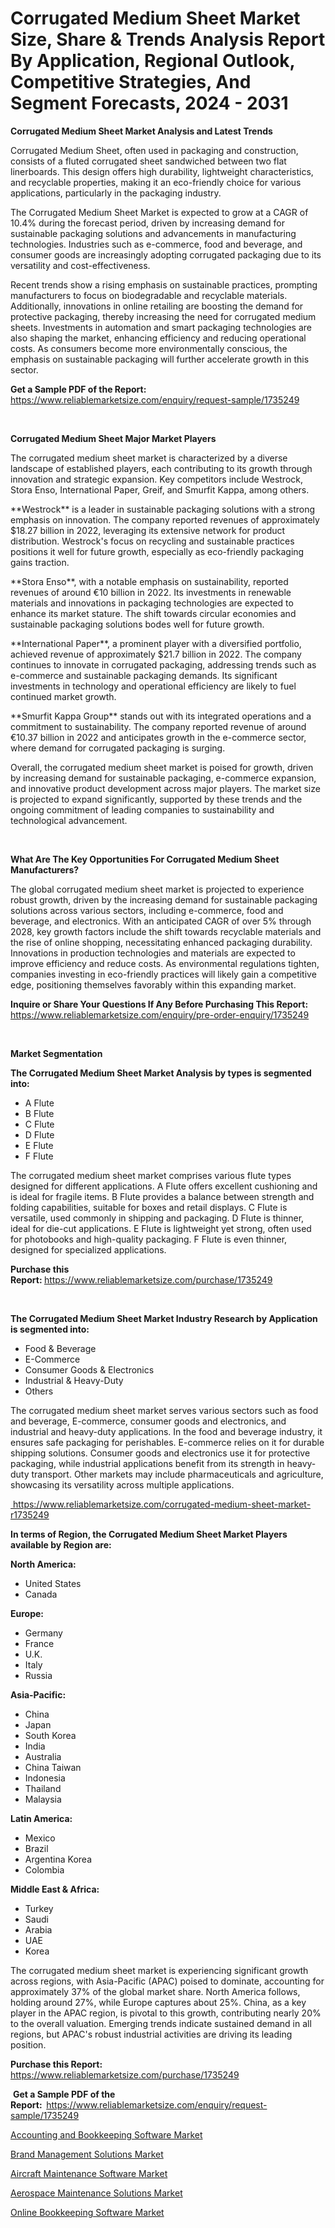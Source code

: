 <p><h1>Corrugated Medium Sheet Market Size, Share & Trends Analysis Report By Application, Regional Outlook, Competitive Strategies, And Segment Forecasts, 2024 - 2031</h1></p><p><strong>Corrugated Medium Sheet Market Analysis and Latest Trends</strong></p>
<p><p>Corrugated Medium Sheet, often used in packaging and construction, consists of a fluted corrugated sheet sandwiched between two flat linerboards. This design offers high durability, lightweight characteristics, and recyclable properties, making it an eco-friendly choice for various applications, particularly in the packaging industry. </p><p>The Corrugated Medium Sheet Market is expected to grow at a CAGR of 10.4% during the forecast period, driven by increasing demand for sustainable packaging solutions and advancements in manufacturing technologies. Industries such as e-commerce, food and beverage, and consumer goods are increasingly adopting corrugated packaging due to its versatility and cost-effectiveness. </p><p>Recent trends show a rising emphasis on sustainable practices, prompting manufacturers to focus on biodegradable and recyclable materials. Additionally, innovations in online retailing are boosting the demand for protective packaging, thereby increasing the need for corrugated medium sheets. Investments in automation and smart packaging technologies are also shaping the market, enhancing efficiency and reducing operational costs. As consumers become more environmentally conscious, the emphasis on sustainable packaging will further accelerate growth in this sector.</p></p>
<p><strong>Get a Sample PDF of the Report:&nbsp;</strong> <a href="https://www.reliablemarketsize.com/enquiry/request-sample/1735249?utm_campaign=1140&utm_medium=2&utm_source=Github&utm_content=ia&utm_term=18122024&utm_id=corrugated-medium-sheet">https://www.reliablemarketsize.com/enquiry/request-sample/1735249</a></p>
<p>&nbsp;</p>
<p><strong>Corrugated Medium Sheet Major Market Players</strong></p>
<p><p>The corrugated medium sheet market is characterized by a diverse landscape of established players, each contributing to its growth through innovation and strategic expansion. Key competitors include Westrock, Stora Enso, International Paper, Greif, and Smurfit Kappa, among others.</p><p>**Westrock** is a leader in sustainable packaging solutions with a strong emphasis on innovation. The company reported revenues of approximately $18.27 billion in 2022, leveraging its extensive network for product distribution. Westrock's focus on recycling and sustainable practices positions it well for future growth, especially as eco-friendly packaging gains traction.</p><p>**Stora Enso**, with a notable emphasis on sustainability, reported revenues of around €10 billion in 2022. Its investments in renewable materials and innovations in packaging technologies are expected to enhance its market stature. The shift towards circular economies and sustainable packaging solutions bodes well for future growth.</p><p>**International Paper**, a prominent player with a diversified portfolio, achieved revenue of approximately $21.7 billion in 2022. The company continues to innovate in corrugated packaging, addressing trends such as e-commerce and sustainable packaging demands. Its significant investments in technology and operational efficiency are likely to fuel continued market growth.</p><p>**Smurfit Kappa Group** stands out with its integrated operations and a commitment to sustainability. The company reported revenue of around €10.37 billion in 2022 and anticipates growth in the e-commerce sector, where demand for corrugated packaging is surging.</p><p>Overall, the corrugated medium sheet market is poised for growth, driven by increasing demand for sustainable packaging, e-commerce expansion, and innovative product development across major players. The market size is projected to expand significantly, supported by these trends and the ongoing commitment of leading companies to sustainability and technological advancement.</p></p>
<p>&nbsp;</p>
<p><strong>What Are The Key Opportunities For Corrugated Medium Sheet Manufacturers?</strong></p>
<p><p>The global corrugated medium sheet market is projected to experience robust growth, driven by the increasing demand for sustainable packaging solutions across various sectors, including e-commerce, food and beverage, and electronics. With an anticipated CAGR of over 5% through 2028, key growth factors include the shift towards recyclable materials and the rise of online shopping, necessitating enhanced packaging durability. Innovations in production technologies and materials are expected to improve efficiency and reduce costs. As environmental regulations tighten, companies investing in eco-friendly practices will likely gain a competitive edge, positioning themselves favorably within this expanding market.</p></p>
<p><strong>Inquire or Share Your Questions If Any Before Purchasing This Report:</strong> <a href="https://www.reliablemarketsize.com/enquiry/pre-order-enquiry/1735249?utm_campaign=1140&utm_medium=2&utm_source=Github&utm_content=ia&utm_term=18122024&utm_id=corrugated-medium-sheet">https://www.reliablemarketsize.com/enquiry/pre-order-enquiry/1735249</a></p>
<p>&nbsp;</p>
<p><strong>Market Segmentation</strong></p>
<p><strong>The Corrugated Medium Sheet Market Analysis by types is segmented into:</strong></p>
<p><ul><li>A Flute</li><li>B Flute</li><li>C Flute</li><li>D Flute</li><li>E Flute</li><li>F Flute</li></ul></p>
<p><p>The corrugated medium sheet market comprises various flute types designed for different applications. A Flute offers excellent cushioning and is ideal for fragile items. B Flute provides a balance between strength and folding capabilities, suitable for boxes and retail displays. C Flute is versatile, used commonly in shipping and packaging. D Flute is thinner, ideal for die-cut applications. E Flute is lightweight yet strong, often used for photobooks and high-quality packaging. F Flute is even thinner, designed for specialized applications.</p></p>
<p><strong>Purchase this Report:&nbsp;</strong><a href="https://www.reliablemarketsize.com/purchase/1735249?utm_campaign=1140&utm_medium=2&utm_source=Github&utm_content=ia&utm_term=18122024&utm_id=corrugated-medium-sheet">https://www.reliablemarketsize.com/purchase/1735249</a></p>
<p>&nbsp;</p>
<p><strong>The Corrugated Medium Sheet Market Industry Research by Application is segmented into:</strong></p>
<p><ul><li>Food & Beverage</li><li>E-Commerce</li><li>Consumer Goods & Electronics</li><li>Industrial & Heavy-Duty</li><li>Others</li></ul></p>
<p><p>The corrugated medium sheet market serves various sectors such as food and beverage, E-commerce, consumer goods and electronics, and industrial and heavy-duty applications. In the food and beverage industry, it ensures safe packaging for perishables. E-commerce relies on it for durable shipping solutions. Consumer goods and electronics use it for protective packaging, while industrial applications benefit from its strength in heavy-duty transport. Other markets may include pharmaceuticals and agriculture, showcasing its versatility across multiple applications.</p></p>
<p><a href="https://www.reliablemarketsize.com/corrugated-medium-sheet-market-r1735249?utm_campaign=1140&utm_medium=2&utm_source=Github&utm_content=ia&utm_term=18122024&utm_id=corrugated-medium-sheet">&nbsp;https://www.reliablemarketsize.com/corrugated-medium-sheet-market-r1735249</a></p>
<p><strong>In terms of Region, the Corrugated Medium Sheet Market Players available by Region are:</strong></p>
<p>
    <p> <strong> North America: </strong>
        <ul>
            <li>United States</li>
            <li>Canada</li>
        </ul>
        </p> 
    <p> <strong> Europe: </strong>
        <ul>
            <li>Germany</li>
            <li>France</li>
            <li>U.K.</li>
            <li>Italy</li>
            <li>Russia</li>
        </ul>
        </p> 
    <p> <strong> Asia-Pacific: </strong>
        <ul>
            <li>China</li>
            <li>Japan</li>
            <li>South Korea</li>
            <li>India</li>
            <li>Australia</li>
            <li>China Taiwan</li>
            <li>Indonesia</li>
            <li>Thailand</li>
            <li>Malaysia</li>
        </ul>
        </p> 
    <p> <strong> Latin America: </strong>
        <ul>
            <li>Mexico</li>
            <li>Brazil</li>
            <li>Argentina Korea</li>
            <li>Colombia</li>
        </ul>
        </p> 
    <p> <strong> Middle East & Africa: </strong>
        <ul>
            <li>Turkey</li>
            <li>Saudi</li>
            <li>Arabia</li>
            <li>UAE</li>
            <li>Korea</li>
        </ul>
    </p>
    </p>
<p><p>The corrugated medium sheet market is experiencing significant growth across regions, with Asia-Pacific (APAC) poised to dominate, accounting for approximately 37% of the global market share. North America follows, holding around 27%, while Europe captures about 25%. China, as a key player in the APAC region, is pivotal to this growth, contributing nearly 20% to the overall valuation. Emerging trends indicate sustained demand in all regions, but APAC's robust industrial activities are driving its leading position.</p></p>
<p><strong>Purchase this Report: </strong><a href="https://www.reliablemarketsize.com/purchase/1735249?utm_campaign=1140&utm_medium=2&utm_source=Github&utm_content=ia&utm_term=18122024&utm_id=corrugated-medium-sheet">https://www.reliablemarketsize.com/purchase/1735249</a></p>
<p>&nbsp;<strong>Get a Sample PDF of the Report:&nbsp;&nbsp;</strong><a href="https://www.reliablemarketsize.com/enquiry/request-sample/1735249?utm_campaign=1140&utm_medium=2&utm_source=Github&utm_content=ia&utm_term=18122024&utm_id=corrugated-medium-sheet">https://www.reliablemarketsize.com/enquiry/request-sample/1735249</a></p>
<p><strong></strong></p>
<p><p><a href="https://www.linkedin.com/pulse/how-accounting-bookkeeping-software-market-projected-soar-i7ige?utm_campaign=1140&utm_medium=2&utm_source=Github&utm_content=ia&utm_term=18122024&utm_id=corrugated-medium-sheet">Accounting and Bookkeeping Software Market</a></p><p><a href="https://www.linkedin.com/pulse/global-brand-management-solutions-market-opportunities-c01le?utm_campaign=1140&utm_medium=2&utm_source=Github&utm_content=ia&utm_term=18122024&utm_id=corrugated-medium-sheet">Brand Management Solutions Market</a></p><p><a href="https://www.linkedin.com/pulse/detailed-market-study-global-aircraft-maintenance-software-oihie?utm_campaign=1140&utm_medium=2&utm_source=Github&utm_content=ia&utm_term=18122024&utm_id=corrugated-medium-sheet">Aircraft Maintenance Software Market</a></p><p><a href="https://www.linkedin.com/pulse/aerospace-maintenance-solutions-market-report-insights-from-kmmre?utm_campaign=1140&utm_medium=2&utm_source=Github&utm_content=ia&utm_term=18122024&utm_id=corrugated-medium-sheet">Aerospace Maintenance Solutions Market</a></p><p><a href="https://www.linkedin.com/pulse/evaluating-future-online-bookkeeping-software-market-size-cfsie?utm_campaign=1140&utm_medium=2&utm_source=Github&utm_content=ia&utm_term=18122024&utm_id=corrugated-medium-sheet">Online Bookkeeping Software Market</a></p></p>